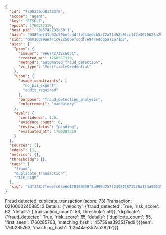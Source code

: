 ```json
{
  "id": "7a9534bed81733f6",
  "scope": "agent",
  "key": "RESULT",
  "epoch": 1760287319,
  "host_pid": "9e6742732c60:1",
  "hash": "0389aef41c92c50befcddf7e944edcb5a72a71d58b50cc142e3670625a29144d",
  "cid": "QmV10389aef41c92c50befcddf7e944edcb5a72a71d5",
  "aicp": {
    "prov": {
      "issuer": "9e6742732c60:1",
      "created_at": 1760287319,
      "method": "automated_fraud_detection",
      "vc_type": "VerifiableCredential"
    },
    "ucon": {
      "usage_constraints": [
        "no_pii_export",
        "audit_required"
      ],
      "purpose": "fraud_detection_analysis",
      "enforcement": "mandatory"
    },
    "eval": {
      "confidence": 1.0,
      "evidence_count": 0,
      "review_status": "pending",
      "evaluated_at": 1760287319
    }
  },
  "sources": [],
  "edges": [],
  "metrics": {},
  "thresholds": {},
  "tags": [
    "fraud",
    "duplicate_transaction",
    "risk_high"
  ],
  "sig": "5df348c2feeefc03e6d170169059f5a999d257f249819871570a153a90115cb0"
}
```

Fraud detected: duplicate_transaction (score: 73)
Transaction: 021000024088542
Details: {'velocity': {'fraud_detected': True, 'risk_score': 62, 'details': {'transaction_count': 56, 'threshold': 50}}, 'duplicate': {'fraud_detected': True, 'risk_score': 85, 'details': {'duplicate_count': 55, 'first_seen': 1760285763, 'matching_hash': '45759aa393537ed9'}}}een': 1760285763, 'matching_hash': 'b2544ae352aa282b'}}}